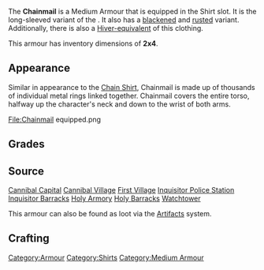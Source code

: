 The **Chainmail** is a Medium Armour that is equipped in the Shirt slot.
It is the long-sleeved variant of the [](Chain_Shirt.md). It also has a
[blackened](Blackened_Chainmail.md "wikilink") and
[rusted](Rusty_Chainmail.md "wikilink") variant. Additionally, there is
also a [Hiver-equivalent](Hiver_Chain_Shirt.md "wikilink") of this
clothing.

This armour has inventory dimensions of **2x4**.

## Appearance

Similar in appearance to the [Chain Shirt](Chain_Shirt.md "wikilink"),
Chainmail is made up of thousands of individual metal rings linked
together. Chainmail covers the entire torso, halfway up the character's
neck and down to the wrist of both arms.

<File:Chainmail> equipped.png

## Grades

## Source

[Cannibal Capital](Cannibal_Capital.md "wikilink")
[Cannibal Village](Cannibal_Village.md "wikilink")
[First Village](First_Village.md "wikilink")
[Inquisitor Police Station](Inquisitor_Police_Station "wikilink")
[Inquisitor Barracks](Inquisitor_Barracks "wikilink")
[Holy Armory](Holy_Armory.md "wikilink")
[Holy Barracks](Holy_Barracks "wikilink")
[Watchtower](Watchtower.md "wikilink")

This armour can also be found as loot via the
[Artifacts](Artifacts.md "wikilink") system.

## Crafting



[Category:Armour](Category:Armour "wikilink")
[Category:Shirts](Category:Shirts "wikilink") [Category:Medium
Armour](Category:Medium_Armour "wikilink")